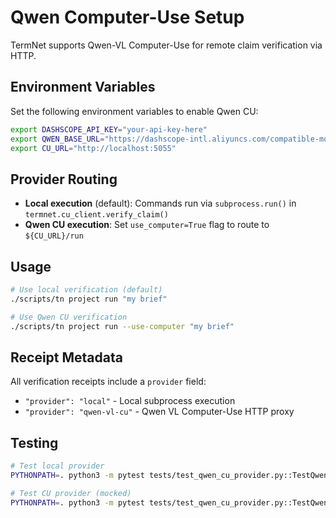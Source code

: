 # Qwen Computer-Use Setup

TermNet supports Qwen-VL Computer-Use for remote claim verification via HTTP.

## Environment Variables

Set the following environment variables to enable Qwen CU:

```bash
export DASHSCOPE_API_KEY="your-api-key-here"
export QWEN_BASE_URL="https://dashscope-intl.aliyuncs.com/compatible-mode/v1"
export CU_URL="http://localhost:5055"
```

## Provider Routing

- **Local execution** (default): Commands run via `subprocess.run()` in `termnet.cu_client.verify_claim()`
- **Qwen CU execution**: Set `use_computer=True` flag to route to `${CU_URL}/run`

## Usage

```bash
# Use local verification (default)
./scripts/tn project run "my brief"

# Use Qwen CU verification
./scripts/tn project run --use-computer "my brief"
```

## Receipt Metadata

All verification receipts include a `provider` field:
- `"provider": "local"` - Local subprocess execution
- `"provider": "qwen-vl-cu"` - Qwen VL Computer-Use HTTP proxy

## Testing

```bash
# Test local provider
PYTHONPATH=. python3 -m pytest tests/test_qwen_cu_provider.py::TestQwenCUProvider::test_verify_claim_local_smoke -v

# Test CU provider (mocked)
PYTHONPATH=. python3 -m pytest tests/test_qwen_cu_provider.py::TestQwenCUProvider::test_verify_claim_cu_mock -v
```
